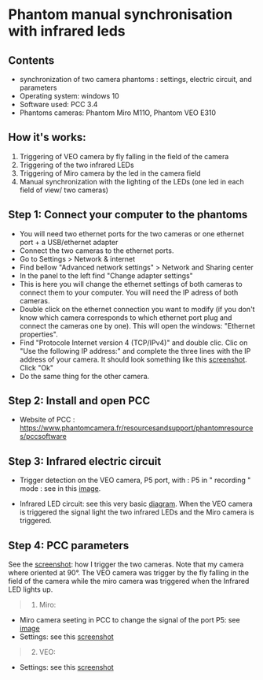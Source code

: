 # Phantom manual synchronisation with infrared leds

## Contents
- synchronization of two camera phantoms : settings, electric circuit, and parameters
- Operating system: windows 10 
- Software used: PCC 3.4
- Phantoms cameras: Phantom Miro M11O, Phantom VEO E310

## How it's works: 
1. Triggering of VEO camera by fly falling in the field of the camera 
2. Triggering of the two infrared LEDs
3. Triggering of Miro camera by the led in the camera field 
4. Manual synchronization with the lighting of the LEDs (one led in each field of view/ two cameras)

## Step 1: Connect your computer to the phantoms
- You will need two ethernet ports for the two cameras or one ethernet port + a USB/ethernet adapter
- Connect the two cameras to the ethernet ports. 
- Go to Settings > Network & internet
- Find bellow "Advanced network settings" > Network and Sharing center 
- In the panel to the left find "Change adapter settings"
- This is here you will change the ethernet settings of both cameras to connect them to your computer. You will need the IP adress of both cameras.
- Double click on the ethernet connection you want to modify (if you don't know which camera corresponds to which ethernet port plug and connect the cameras one by one). This will open the windows: "Ethernet properties".
- Find "Protocole Internet version 4 (TCP/IPv4)" and double clic. Clic on "Use the following IP address:" and complete the three lines with the IP address of your camera. It should look something like this [screenshot](https://user-images.githubusercontent.com/100707728/156538293-bd518ba3-276e-48d5-8bc5-71dbf7e93030.png). Click "Ok"
- Do the same thing for the other camera. 

## Step 2: Install and open PCC
- Website of PCC : https://www.phantomcamera.fr/resourcesandsupport/phantomresources/pccsoftware

## Step 3: Infrared electric circuit 
- Trigger detection on the VEO camera, P5 port, with : P5 in " recording " mode : see in this [image](https://user-images.githubusercontent.com/100707728/156549922-d30fde64-473d-4005-b435-d5d9c6516db7.png). 

- Infrared LED circuit: see this very basic [diagram](https://user-images.githubusercontent.com/100707728/156557324-e85e71c7-09cf-4f59-9858-1ebf81a579b8.png). When the VEO camera is triggered the signal light the two infrared LEDs and the Miro camera is triggered. 

## Step 4: PCC parameters 
See the [screenshot](https://user-images.githubusercontent.com/100707728/156555562-c006bb96-4320-4dcf-a2eb-31f31e56c202.png): how I trigger the two cameras. Note that my camera where oriented at 90°. The VEO camera was trigger by the fly falling in the field of the camera while the miro camera was triggered when the Infrared LED lights up. 

> 1. Miro:
- Miro camera seeting in PCC to change the signal of the port P5: see [image](https://user-images.githubusercontent.com/100707728/156550670-4fa0779d-3cff-4d8a-a129-bc22f25b675b.png)
- Settings: see this [screenshot](https://user-images.githubusercontent.com/100707728/156557653-f084d75e-e565-48ba-bffc-63030c6c2bdb.png)

> 2. VEO:
- Settings: see this [screenshot](https://user-images.githubusercontent.com/100707728/156557793-a7deb19f-9708-4fdd-9f60-70fee769d141.png)
